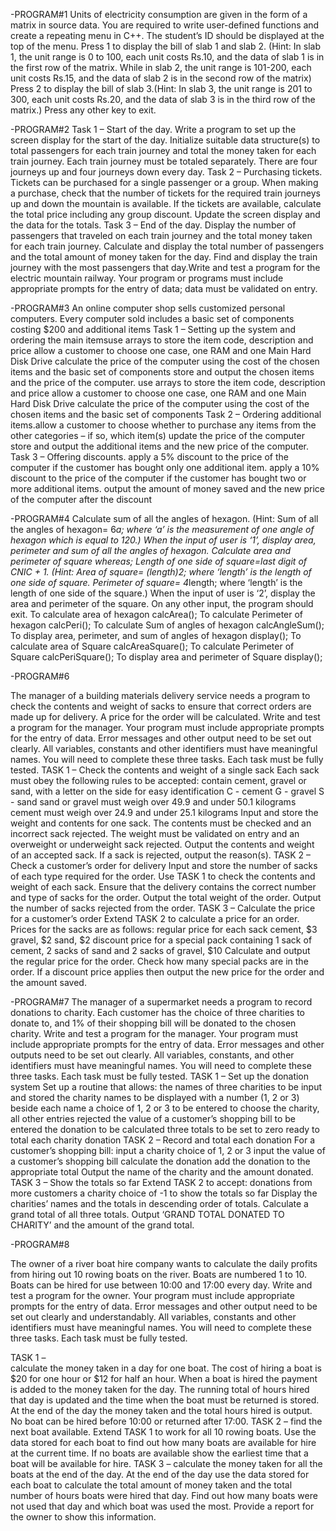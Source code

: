 -PROGRAM#1
Units of electricity consumption are given in the form of a matrix in source data. You are
required to write user-defined functions and create a repeating menu in  C++.
The student’s ID should be displayed at the top of the menu.
Press 1 to display the bill of slab 1 and slab 2. (Hint: In slab 1, the unit range is 0 to 100, each
unit costs Rs.10, and the data of slab 1 is in the first row of the matrix. While in slab 2, the
unit range is 101-200, each unit costs Rs.15, and the data of slab 2 is in the second row of
the matrix)
Press 2 to display the bill of slab 3.(Hint: In slab 3, the unit range is 201 to 300, each unit
costs Rs.20, and the data of slab 3 is in the third row of the matrix.)
Press any other key to exit.


-PROGRAM#2
Task 1 – Start of the day.
Write a program to set up the screen display for the start of the day. Initialize suitable
data structure(s) to total passengers for each train journey and total the money taken
for each train journey. Each train journey must be totaled separately. There are four
journeys up and four journeys down every day.
Task 2 – Purchasing tickets.
Tickets can be purchased for a single passenger or a group. When making a purchase,
check that the number of tickets for the required train journeys up and down the
mountain is available. If the tickets are available, calculate the total price including
any group discount. Update the screen display and the data for the totals.
Task 3 – End of the day.
Display the number of passengers that traveled on each train journey and the total
money taken for each train journey. Calculate and display the total number of
passengers and the total amount of money taken for the day. Find and display the
train journey with the most passengers that day.Write and test a program for the electric mountain railway.
Your program or programs must include appropriate prompts for the entry of
data; data must be validated on entry.


-PROGRAM#3
An online computer shop sells customized personal computers. Every
computer sold includes a basic set of components costing $200 and
additional items
Task 1 – Setting up the system and ordering the main itemsuse arrays to store the item code, description and price
allow a customer to choose one case, one RAM and one Main Hard Disk Drive
calculate the price of the computer using the cost of the chosen items and the
basic set of components
store and output the chosen items and the price of the computer.
use arrays to store the item code, description and price
allow a customer to choose one case, one RAM and one Main Hard Disk Drive
calculate the price of the computer using the cost of the chosen items and the
basic set of components
Task 2 – Ordering additional items.allow a customer to choose whether to purchase any items from the other
categories – if so, which item(s)
update the price of the computer
store and output the additional items and the new price of the computer.
Task 3 – Offering discounts.
apply a 5% discount to the price of the computer if the customer has bought only
one additional item.
apply a 10% discount to the price of the computer if the customer has bought two
or more additional items.
output the amount of money saved and the new price of the computer after the
discount


-PROGRAM#4
Calculate sum of all the angles of hexagon. (Hint: Sum of all the angles of hexagon= 6*a; where ‘a’ is
the measurement of one angle of hexagon which is equal to 120.)
When the input of user is ‘1’, display area, perimeter and sum of all the angles of hexagon.
Calculate area and perimeter of square whereas;
Length of one side of square=last digit of CNIC + 1. (Hint: Area of square= (length)2; where ‘length’
is the length of one side of square. Perimeter of square= 4*length; where ‘length’ is the length of
one side of the square.)
When the input of user is ‘2’, display the area and perimeter of the square.
On any other input, the program should exit.
To calculate area of hexagon calcArea();
To calculate Perimeter of hexagon calcPeri();
To calculate Sum of angles of hexagon calcAngleSum();
To display area, perimeter, and sum of
angles of hexagon display();
To calculate area of Square calcAreaSquare();
To calculate Perimeter of Square calcPeriSquare();
To display area and perimeter of Square display();



-PROGRAM#6

The manager of a building materials delivery service needs a program to check the contents and
weight of sacks to ensure that correct orders are made up for delivery. A price for the order will be
calculated.
Write and test a program for the manager.
Your program must include appropriate prompts for the entry of data.
Error messages and other output need to be set out clearly.
All variables, constants and other identifiers must have meaningful names.
You will need to complete these three tasks. Each task must be fully tested.
TASK 1 – 
Check the contents and weight of a single sack
Each sack must obey the following rules to be accepted:
contain cement, gravel or sand, with a letter on the side for easy identification
C - cement
G - gravel
S - sand
sand or gravel must weigh over 49.9 and under 50.1 kilograms
cement must weigh over 24.9 and under 25.1 kilograms
Input and store the weight and contents for one sack. The contents must be checked and an incorrect
sack rejected. The weight must be validated on entry and an overweight or underweight sack rejected.
Output the contents and weight of an accepted sack. If a sack is rejected, output the reason(s).
TASK 2 – 
Check a customer’s order for delivery
Input and store the number of sacks of each type required for the order. Use TASK 1 to check the
contents and weight of each sack. Ensure that the delivery contains the correct number and type of
sacks for the order.
Output the total weight of the order.
Output the number of sacks rejected from the order.
TASK 3 –
Calculate the price for a customer’s order
Extend TASK 2 to calculate a price for an order. Prices for the sacks are as follows:
regular price for each sack
cement, $3
gravel, $2
sand, $2
discount price for a special pack containing 1 sack of cement, 2 sacks of sand and 2 sacks of gravel,
$10
Calculate and output the regular price for the order. Check how many special packs are in the order. If
a discount price applies then output the new price for the order and the amount saved.



-PROGRAM#7
The manager of a supermarket needs a program to record donations to charity. Each customer has
the choice of three charities to donate to, and 1% of their shopping bill will be donated to the chosen
charity.
Write and test a program for the manager.
Your program must include appropriate prompts for the entry of data.
Error messages and other outputs need to be set out clearly.
All variables, constants, and other identifiers must have meaningful names.
You will need to complete these three tasks. Each task must be fully tested.
TASK 1 – 
Set up the donation system
Set up a routine that allows:
the names of three charities to be input and stored
the charity names to be displayed with a number (1, 2 or 3) beside each name
a choice of 1, 2 or 3 to be entered to choose the charity, all other entries rejected
the value of a customer’s shopping bill to be entered
the donation to be calculated
three totals to be set to zero ready to total each charity donation
TASK 2 –
Record and total each donation
For a customer’s shopping bill:
input a charity choice of 1, 2 or 3
input the value of a customer’s shopping bill
calculate the donation
add the donation to the appropriate total
Output the name of the charity and the amount donated.
TASK 3 – 
Show the totals so far
Extend TASK 2 to accept:
donations from more customers
a charity choice of -1 to show the totals so far
Display the charities’ names and the totals in descending order of totals.
Calculate a grand total of all three totals.
Output ‘GRAND TOTAL DONATED TO CHARITY’ and the amount of the grand total.

-PROGRAM#8

The owner of a river boat hire company wants to calculate the daily profits from hiring out 10 rowing
boats on the river. Boats are numbered 1 to 10. Boats can be hired for use between 10:00 and 17:00
every day.
Write and test a program for the owner.
Your program must include appropriate prompts for the entry of data.
Error messages and other output need to be set out clearly and understandably.
All variables, constants and other identifiers must have meaningful names.
You will need to complete these three tasks. Each task must be fully tested.

TASK 1 –  
calculate the money taken in a day for one boat.
The cost of hiring a boat is $20 for one hour or $12 for half an hour. When a boat is hired the payment
is added to the money taken for the day. The running total of hours hired that day is updated and the
time when the boat must be returned is stored. At the end of the day the money taken and the total
hours hired is output.
No boat can be hired before 10:00 or returned after 17:00.
TASK 2 –
find the next boat available.
Extend TASK 1 to work for all 10 rowing boats. Use the data stored for each boat to find out how
many boats are available for hire at the current time. If no boats are available show the earliest time
that a boat will be available for hire.
TASK 3 –
calculate the money taken for all the boats at the end of the day.
At the end of the day use the data stored for each boat to calculate the total amount of money taken
and the total number of hours boats were hired that day. Find out how many boats were not used
that day and which boat was used the most. Provide a report for the owner to show this information.














